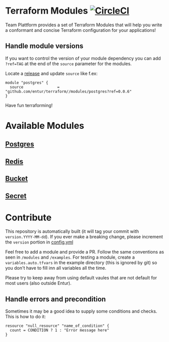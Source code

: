 # Terraform Modules [![CircleCI](https://circleci.com/gh/entur/terraform.svg?style=svg)](https://circleci.com/gh/entur/terraform)

Team Plattform provides a set of Terraform Modules that will help you write a conformant and concise Terraform configuration for your applications!

## Handle module versions
If you want to control the version of your module dependency you can add `?ref=TAG` at the end of the `source` parameter for the modules. 

Locate a [release](https://github.com/entur/terraform/releases) and update `source` like f.ex:

```hcl
module "postgres" {
  source               = "github.com/entur/terraform//modules/postgres?ref=0.0.6"
}
```

Have fun terraforming!

# Available Modules

## [Postgres](./modules/postgres)
    
## [Redis](./modules/redis)

## [Bucket](./modules/bucket)

## [Secret](./modules/secret)

# Contribute

This repository is automatically built (it will tag your commit with `version.YYYY-MM-dd`).
If you ever make a breaking change, please increment the `version` portion in [config.yml](.circleci/config.yml)

Feel free to add a module and provide a PR.
Follow the same conventions as seen in `/modules` and `/examples`.
For testing a module, create a `variables.auto.tfvars` in the example directory (this is ignored by git) so you don't have to fill inn all variables all the time.

Please try to keep away from using default vaules that are not default for most users (also outside Entur).

## Handle errors and precondition

Sometimes it may be a good idea to supply some conditions and checks. This is how to do it:

```hcl
resource "null_resource" "name_of_condition" {
  count = CONDITION ? 1 : "Error message here"
}
```